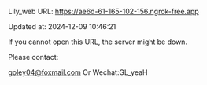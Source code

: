 Lily_web URL: https://ae6d-61-165-102-156.ngrok-free.app

Updated at: 2024-12-09 10:46:21

If you cannot open this URL, the server might be down.

Please contact: 

goley04@foxmail.com Or Wechat:GL_yeaH